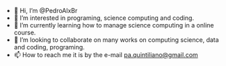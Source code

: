 - 👋 Hi, I’m @PedroAlxBr
- 👀 I’m interested in programing, science computing and coding.
- 🌱 I’m currently learning how to manage science computing in a online course.
- 💞️ I’m looking to collaborate on many works on computing science, data and coding, programing.
- 📫 How to reach me it is by the e-mail pa.quintiliano@gmail.com

<!---
PedroAlxBr/PedroAlxBr is a ✨ special ✨ repository because its `README.md` (this file) appears on your GitHub profile.
You can click the Preview link to take a look at your changes.
--->
